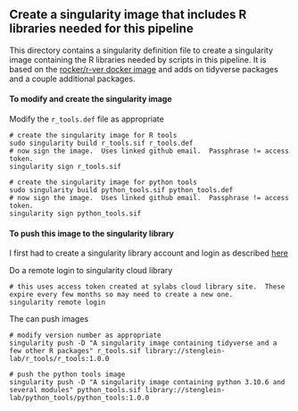 ## Create a singularity image that includes R libraries needed for this pipeline

This directory contains a singularity definition file to create a singularity image containing the R libraries needed by scripts in this pipeline.  It is based on the [rocker/r-ver docker image](https://hub.docker.com/r/rocker/r-ver) and adds on tidyverse packages and a couple additional packages.  

#### To modify and create the singularity image

Modify the `r_tools.def` file as appropriate

```
# create the singularity image for R tools
sudo singularity build r_tools.sif r_tools.def
# now sign the image.  Uses linked github email.  Passphrase != access token.
singularity sign r_tools.sif

# create the singularity image for python tools
sudo singularity build python_tools.sif python_tools.def
# now sign the image.  Uses linked github email.  Passphrase != access token.
singularity sign python_tools.sif
```


#### To push this image to the singularity library 

I first had to create a singularity library account and login as described [here](https://sylabs.io/guides/latest/user-guide/cloud_library.html?highlight=push#overview)

Do a remote login to singularity cloud library
```
# this uses access token created at sylabs cloud library site.  These expire every few months so may need to create a new one.
singularity remote login
```

The can push images
```
# modify version number as appropriate
singularity push -D "A singularity image containing tidyverse and a few other R packages" r_tools.sif library://stenglein-lab/r_tools/r_tools:1.0.0

# push the python tools image
singularity push -D "A singularity image containing python 3.10.6 and several modules" python_tools.sif library://stenglein-lab/python_tools/python_tools:1.0.0
```


